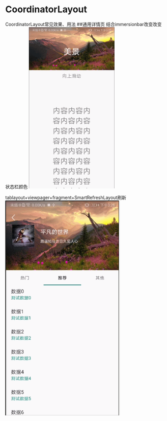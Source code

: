# CoordinatorLayout
CoordinatorLayout常见效果、用法
##通用详情页 结合immersionbar改变改变状态栏颜色
![image](https://github.com/leegh15/CoordinatorLayout/blob/master/image/1.gif)


tablayout+viewpager+fragment+SmartRefreshLayout刷新  
![image](https://github.com/leegh15/CoordinatorLayout/blob/master/image/2.gif)
